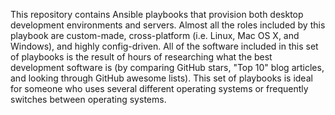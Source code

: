 This repository contains Ansible playbooks that provision both desktop development environments and servers. Almost all the roles included by this playbook are custom-made, cross-platform (i.e. Linux, Mac OS X, and Windows), and highly config-driven. All of the software included in this set of playbooks is the result of hours of researching what the best development software is (by comparing GitHub stars, "Top 10" blog articles, and looking through GitHub awesome lists). This set of playbooks is ideal for someone who uses several different operating systems or frequently switches between operating systems.